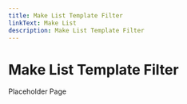 ```yaml
---
title: Make List Template Filter
linkText: Make List
description: Make List Template Filter
---
```


# Make List Template Filter

Placeholder Page
